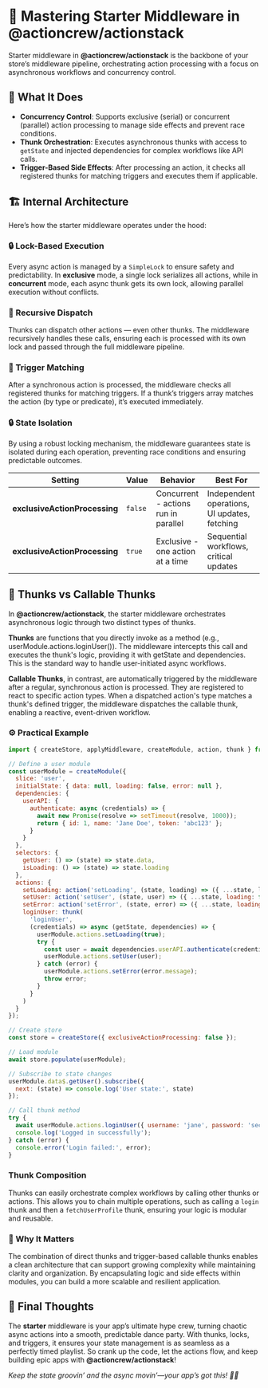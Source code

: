 # 🧭 Mastering Starter Middleware in @actioncrew/actionstack

Starter middleware in **@actioncrew/actionstack** is the backbone of your store’s middleware pipeline, orchestrating action processing with a focus on asynchronous workflows and concurrency control.

## 🧩 What It Does

- **Concurrency Control**: Supports exclusive (serial) or concurrent (parallel) action processing to manage side effects and prevent race conditions.
- **Thunk Orchestration**: Executes asynchronous thunks with access to `getState` and injected dependencies for complex workflows like API calls.
- **Trigger-Based Side Effects**: After processing an action, it checks all registered thunks for matching triggers and executes them if applicable.

## 🏗️ Internal Architecture
Here’s how the starter middleware operates under the hood:

### 🔒 Lock-Based Execution
Every async action is managed by a `SimpleLock` to ensure safety and predictability. In **exclusive** mode, a single lock serializes all actions, while in **concurrent** mode, each async thunk gets its own lock, allowing parallel execution without conflicts.

### 🔁 Recursive Dispatch
Thunks can dispatch other actions — even other thunks. The middleware recursively handles these calls, ensuring each is processed with its own lock and passed through the full middleware pipeline.

### 🎯 Trigger Matching
After a synchronous action is processed, the middleware checks all registered thunks for matching triggers. If a thunk’s triggers array matches the action (by type or predicate), it’s executed immediately.

### 🔒 State Isolation
By using a robust locking mechanism, the middleware guarantees state is isolated during each operation, preventing race conditions and ensuring predictable outcomes.

| Setting                      | Value   | Behavior                                   | Best For                                      |
|------------------------------|---------|--------------------------------------------|-----------------------------------------------|
| **exclusiveActionProcessing** | `false` | Concurrent - actions run in parallel       | Independent operations, UI updates, fetching   |
| **exclusiveActionProcessing** | `true`  | Exclusive - one action at a time           | Sequential workflows, critical updates         |

## 🤝 Thunks vs Callable Thunks

In **@actioncrew/actionstack**, the starter middleware orchestrates asynchronous logic through two distinct types of thunks.

**Thunks** are functions that you directly invoke as a method (e.g., userModule.actions.loginUser()). The middleware intercepts this call and executes the thunk's logic, providing it with getState and dependencies. This is the standard way to handle user-initiated async workflows.

**Callable Thunks**, in contrast, are automatically triggered by the middleware after a regular, synchronous action is processed. They are registered to react to specific action types. When a dispatched action's type matches a thunk's defined trigger, the middleware dispatches the callable thunk, enabling a reactive, event-driven workflow.

### ⚙️ Practical Example

```javascript
import { createStore, applyMiddleware, createModule, action, thunk } from '@actioncrew/actionstack';

// Define a user module
const userModule = createModule({
  slice: 'user',
  initialState: { data: null, loading: false, error: null },
  dependencies: {
    userAPI: {
      authenticate: async (credentials) => {
        await new Promise(resolve => setTimeout(resolve, 1000));
        return { id: 1, name: 'Jane Doe', token: 'abc123' };
      }
    }
  },
  selectors: {
    getUser: () => (state) => state.data,
    isLoading: () => (state) => state.loading
  },
  actions: {
    setLoading: action('setLoading', (state, loading) => ({ ...state, loading })),
    setUser: action('setUser', (state, user) => ({ ...state, loading: false, data: user, error: null })),
    setError: action('setError', (state, error) => ({ ...state, loading: false, error })),
    loginUser: thunk(
      'loginUser',
      (credentials) => async (getState, dependencies) => {
        userModule.actions.setLoading(true);
        try {
          const user = await dependencies.userAPI.authenticate(credentials);
          userModule.actions.setUser(user);
        } catch (error) {
          userModule.actions.setError(error.message);
          throw error;
        }
      }
    )
  }
});

// Create store
const store = createStore({ exclusiveActionProcessing: false });

// Load module
await store.populate(userModule);

// Subscribe to state changes
userModule.data$.getUser().subscribe({
  next: (state) => console.log('User state:', state)
});

// Call thunk method
try {
  await userModule.actions.loginUser({ username: 'jane', password: 'secret123' });
  console.log('Logged in successfully');
} catch (error) {
  console.error('Login failed:', error);
}
```

### Thunk Composition

Thunks can easily orchestrate complex workflows by calling other thunks or actions. This allows you to chain multiple operations, such as calling a `login` thunk and then a `fetchUserProfile` thunk, ensuring your logic is modular and reusable.

### 🧠 Why It Matters

The combination of direct thunks and trigger-based callable thunks enables a clean architecture that can support growing complexity while maintaining clarity and organization. By encapsulating logic and side effects within modules, you can build a more scalable and resilient application.

## 🧵 Final Thoughts

The **starter** middleware is your app’s ultimate hype crew, turning chaotic async actions into a smooth, predictable dance party. With thunks, locks, and triggers, it ensures your state management is as seamless as a perfectly timed playlist. So crank up the code, let the actions flow, and keep building epic apps with **@actioncrew/actionstack**!

*Keep the state groovin’ and the async movin’—your app’s got this! 🌟🚀*
